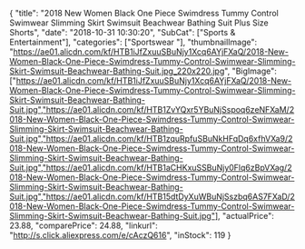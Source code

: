 {
	"title": "2018 New Women Black One Piece Swimdress Tummy Control Swimwear Slimming Skirt Swimsuit Beachwear Bathing Suit Plus Size Shorts",
	"date": "2018-10-31 10:30:20",
	"SubCat": ["Sports & Entertainment"],
	"categories": ["Sportswear "],
	"thumbnailImage": "https://ae01.alicdn.com/kf/HTB1iJfZxuuSBuNjy1Xcq6AYjFXaQ/2018-New-Women-Black-One-Piece-Swimdress-Tummy-Control-Swimwear-Slimming-Skirt-Swimsuit-Beachwear-Bathing-Suit.jpg_220x220.jpg",
	"BigImage": ["https://ae01.alicdn.com/kf/HTB1iJfZxuuSBuNjy1Xcq6AYjFXaQ/2018-New-Women-Black-One-Piece-Swimdress-Tummy-Control-Swimwear-Slimming-Skirt-Swimsuit-Beachwear-Bathing-Suit.jpg","https://ae01.alicdn.com/kf/HTB1ZvYQxr5YBuNjSspoq6zeNFXaM/2018-New-Women-Black-One-Piece-Swimdress-Tummy-Control-Swimwear-Slimming-Skirt-Swimsuit-Beachwear-Bathing-Suit.jpg","https://ae01.alicdn.com/kf/HTB1zquRpfuSBuNkHFqDq6xfhVXa9/2018-New-Women-Black-One-Piece-Swimdress-Tummy-Control-Swimwear-Slimming-Skirt-Swimsuit-Beachwear-Bathing-Suit.jpg","https://ae01.alicdn.com/kf/HTB1aCHKxuSSBuNjy0Flq6zBpVXag/2018-New-Women-Black-One-Piece-Swimdress-Tummy-Control-Swimwear-Slimming-Skirt-Swimsuit-Beachwear-Bathing-Suit.jpg","https://ae01.alicdn.com/kf/HTB15dtDyXuWBuNjSszbq6AS7FXaD/2018-New-Women-Black-One-Piece-Swimdress-Tummy-Control-Swimwear-Slimming-Skirt-Swimsuit-Beachwear-Bathing-Suit.jpg"],
	"actualPrice": 23.88,
	"comparePrice": 24.88,
	"linkurl": "http://s.click.aliexpress.com/e/cAczQ616",
	"inStock": 119
}
